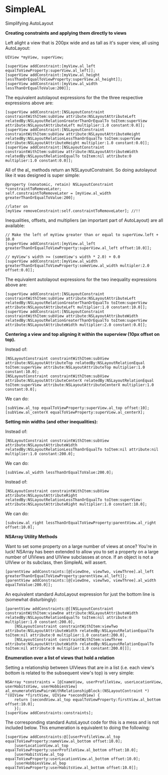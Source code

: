 SimpleAL
========

Simplifying AutoLayout

**Creating constraints and applying them directly to views**

Left alight a view that is 200px wide and as tall as it's super view, all using AutoLayout:

    UIView *myView, superView;

    [superView addConstraint:[myView.al_left equalToViewProperty:superView.al_left]];
    [superView addConstraint:[myView.al_height lessThanOrEqualToViewProperty:superView.al_height]];
    [superView addConstraint:[myView.al_width lessThanOrEqualToValue:200]];

The equivalent autolayout expressions for the the three respective expressions above are:

    [superView addConstraint:[NSLayoutConstraint constraintWithItem:subView attribute:NSLayoutAttributeLeft relatedBy:NSLayoutRelationGreaterThanOrEqualTo toItem:superView attribute:NSLayoutAttributeLeft multiplier:1.0 constant:0.0]];
    [superView addConstraint:[NSLayoutConstraint constraintWithItem:subView attribute:NSLayoutAttributeHeight relatedBy:NSLayoutRelationLessThanOrEqualTo toItem:superView attribute:NSLayoutAttributeHeight multiplier:1.0 constant:0.0]];
    [superView addConstraint:[NSLayoutConstraint constraintWithItem:subView attribute:NSLayoutAttributeWidth relatedBy:NSLayoutRelationEqualTo toItem:nil attribute:0 multiplier:1.0 constant:0.0]];

All of the al_ methods return an NSLayoutConstraint.  So doing autolayout like it was designed is super simple:

    @property (nonatomic, retain) NSLayoutConstraint *constraintToRemoveLater;
    self.constraintToRemoveLater = [myView.al_width greaterThanOrEqualToValue:200];

    //later on
    [myView removeConstraint:self.constraintToRemoveLater]; //!!

Inequalities, offsets, and multipliers (an important part of AutoLayout) are all available:

    // Make the left of myView greater than or equal to superView.left + 10.0
    [superView addConstraint:[myView.al_left greaterThanOrEqualToViewProperty:superView.al_left offset:10.0]];

    // myView's width >= (someView's width * 2.0) + 0.0
    [superView addConstraint:[myView.al_width greaterThanOrEqualToViewProperty:someView.al_width multipler:2.0 offset:0.0]];

The equivalent autolayout expressions for the two inequality expressions above are:

    [superView addConstraint:[NSLayoutConstraint constraintWithItem:subView attribute:NSLayoutAttributeLeft relatedBy:NSLayoutRelationGreaterThanOrEqualTo toItem:superView attribute:NSLayoutAttributeLeft multiplier:1.0 constant:10.0]];
    [superView addConstraint:[NSLayoutConstraint constraintWithItem:subView attribute:NSLayoutAttributeWidth relatedBy:NSLayoutRelationGreaterThanOrEqualTo toItem:superView attribute:NSLayoutAttributeWidth multiplier:2.0 constant:0.0]];

**Centering a view and top aligning it within the superview (10px offset on top).**

Instead of:

    [NSLayoutConstraint constraintWithItem:subView attribute:NSLayoutAttributeTop relatedBy:NSLayoutRelationEqual toItem:superView attribute:NSLayoutAttributeTop multiplier:1.0 constant:10.0];
    [NSLayoutConstraint constraintWithItem:subView attribute:NSLayoutAttributeCenterX relatedBy:NSLayoutRelationEqual toItem:superView attribute:NSLayoutAttributeCenterX multiplier:1.0 constant:0.0];

We can do:

    [subView.al_top equalToViewProperty:superView.al_top offset:10];
    [subView.al_centerX equalToViewProperty:superView.al_centerX];

**Setting min widths (and other inequalities):**

Instead of:

    [NSLayoutConstraint constraintWithItem:subView attribute:NSLayoutAttributeWidth relatedBy:NSLayoutRelationLessThanOrEqualTo toItem:nil attribute:nil multiplier:1.0 constant:200.0];

We can do:

    [subView.al_width lessThanOrEqualToValue:200.0];

Instead of:

    [NSLayoutConstraint constraintWithItem:subView attribute:NSLayoutAttributeRight relatedBy:NSLayoutRelationLessThanOrEqualTo toItem:superView: attribute:NSLayoutAttributeRight multiplier:1.0 constant:10.0];

We can do:

    [subview.al_right lessThanOrEqualToViewProperty:parentView.al_right offset:10.0];


**NSArray Utility Methods**

Want to set some property on a large number of views at once?  You're in luck! NSArray has been extended to allow you to set a property on a large number of UIViews and UIView subclasses at once.  If an object is not a UIView or its subclass, then SimpleAL will assert.

    [parentView addConstraints:[@[viewOne, viewTwo, viewThree].al_left greaterThanOrEqualToViewProperty:parentView.al_left]];
    [parentView addConstraints:[@[viewOne, viewTwo, viewThree].al_width equalToValue:200.0]];

An equivalent standard AutoLayout expression for just the bottom line is (somewhat disturbingly):

    [parentView addConstraints:@[[NSLayoutConstraint constraintWithItem:viewOne attribute:NSLayoutAttributeWidth relatedBy:NSLayoutRelationEqualTo toItem:nil attribute:0 multiplier:1.0 constant:200.0],
        [NSLayoutConstraint constraintWithItem:viewTwo attribute:NSLayoutAttributeWidth relatedBy:NSLayoutRelationEqualTo toItem:nil attribute:0 multiplier:1.0 constant:200.0],
        [NSLayoutConstraint constraintWithItem:viewThree attribute:NSLayoutAttributeWidth relatedBy:NSLayoutRelationEqualTo toItem:nil attribute:0 multiplier:1.0 constant:200.0]]];

**Enumeration over a list of views that hold a relation**

Setting a relationship between UIViews that are in a list (i.e. each view's bottom is related to the subsequent view's top) is very simple:

    NSArray *constraints = [@[nameView, userProfileView, userLocationView, userHabitsView, userHobbiesView] al_enumerateViewPairsWithRelationshipBlock:(NSLayoutContraint *) ^(UIView *firstView, UIView *secondView) {
        return [secondView.al_top equalToViewProperty:firstView.al_bottom offset:10.0];
        }];
    [superView addConstraints:constraints];

The corresponding standard AutoLayout code for this is a mess and is not included below.  This enumeration is equivalent to doing the following:

    [superView addConstraints:@[[userProfileView.al_top equalToViewProperty:nameView.al_bottom offset:10.0];
        [userLocationView.al_top equalToViewProperty:userProfileView.al_bottom offset:10.0];
        [userHabitsView.al_top equalToViewProperty:userLocationView.al_bottom offset:10.0];
        [userHobbiesView.al_bop equalToViewProperty:userHabitsView.al_bottom offset:10.0]];
